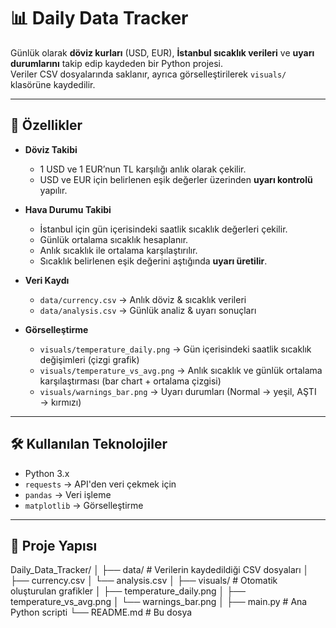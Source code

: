 # 📊 Daily Data Tracker

Günlük olarak **döviz kurları** (USD, EUR), **İstanbul sıcaklık verileri** ve **uyarı durumlarını** takip edip kaydeden bir Python projesi.  
Veriler CSV dosyalarında saklanır, ayrıca görselleştirilerek `visuals/` klasörüne kaydedilir.

---

## 🚀 Özellikler
- **Döviz Takibi**  
  - 1 USD ve 1 EUR’nun TL karşılığı anlık olarak çekilir.  
  - USD ve EUR için belirlenen eşik değerler üzerinden **uyarı kontrolü** yapılır.  

- **Hava Durumu Takibi**  
  - İstanbul için gün içerisindeki saatlik sıcaklık değerleri çekilir.  
  - Günlük ortalama sıcaklık hesaplanır.  
  - Anlık sıcaklık ile ortalama karşılaştırılır.  
  - Sıcaklık belirlenen eşik değerini aştığında **uyarı üretilir**.  

- **Veri Kaydı**  
  - `data/currency.csv` → Anlık döviz & sıcaklık verileri  
  - `data/analysis.csv` → Günlük analiz & uyarı sonuçları  

- **Görselleştirme**  
  - `visuals/temperature_daily.png` → Gün içerisindeki saatlik sıcaklık değişimleri (çizgi grafik)  
  - `visuals/temperature_vs_avg.png` → Anlık sıcaklık ve günlük ortalama karşılaştırması (bar chart + ortalama çizgisi)  
  - `visuals/warnings_bar.png` → Uyarı durumları (Normal → yeşil, AŞTI → kırmızı)  

---

## 🛠️ Kullanılan Teknolojiler
- Python 3.x  
- `requests` → API'den veri çekmek için  
- `pandas` → Veri işleme  
- `matplotlib` → Görselleştirme  

---

## 📂 Proje Yapısı
Daily_Data_Tracker/
│
├── data/ # Verilerin kaydedildiği CSV dosyaları
│ ├── currency.csv
│ └── analysis.csv
│
├── visuals/ # Otomatik oluşturulan grafikler
│ ├── temperature_daily.png
│ ├── temperature_vs_avg.png
│ └── warnings_bar.png
│
├── main.py # Ana Python scripti
└── README.md # Bu dosya
